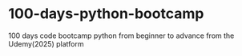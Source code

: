 # 100-days-python-bootcamp
100 days code bootcamp python from beginner to advance from the Udemy(2025) platform 

